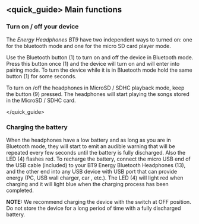 ## <quick_guide> Main functions

### Turn on / off your device

The *Energy Headphones BT9* have two independent ways to turned on: one for the bluetooth mode and one for the micro SD card player mode.

Use the Bluetooth button (1) to turn on and off the device in Bluetooth mode. Press this button once (1) and the device will turn on and will enter into pairing mode. To turn the device while it is in Bluetooth mode hold the same button (1) for some seconds.

To turn on /off the headphones in MicroSD / SDHC playback mode, keep the button (9) pressed. The headphones will start playing the songs stored in the MicroSD / SDHC card.

</quick_guide>

### Charging the battery

When the headphones have a low battery and as long as you are in Bluetooth mode, they will start to emit an audible warning that will be repeated every few seconds until the battery is fully discharged. Also the LED (4) flashes red. To recharge the battery, connect the micro USB end of the USB cable (included) to your BT9 Energy Bluetooth Headphones (13), and the other end into any USB device with USB port that can provide energy (PC, USB wall charger, car , etc.).
The LED (4) will light red when charging and it will light blue when the charging process has been completed.


**NOTE:** We recommend charging the device with the switch at OFF position. Do not store the device for a long period of time with a fully discharged battery.
